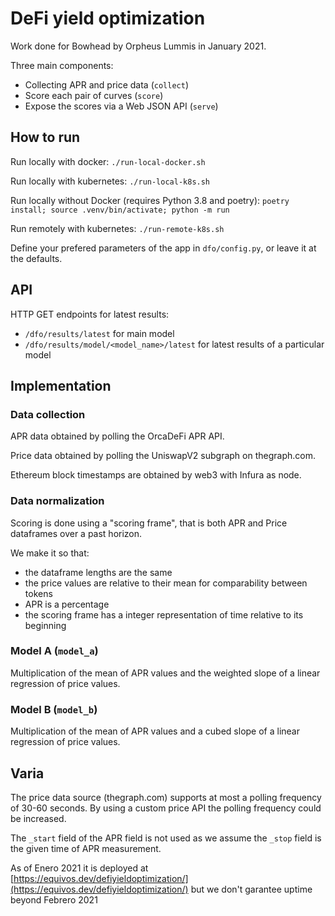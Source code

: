 # DeFi yield optimization

Work done for Bowhead by Orpheus Lummis in January 2021.

Three main components:

- Collecting APR and price data (`collect`)
- Score each pair of curves (`score`)
- Expose the scores via a Web JSON API (`serve`)


## How to run

Run locally with docker: `./run-local-docker.sh`

Run locally with kubernetes: `./run-local-k8s.sh`

Run locally without Docker (requires Python 3.8 and poetry): `poetry install; source .venv/bin/activate; python -m run`

Run remotely with kubernetes: `./run-remote-k8s.sh`

Define your prefered parameters of the app in `dfo/config.py`, or leave it at the defaults.


## API

HTTP GET endpoints for latest results:

- `/dfo/results/latest` for main model
- `/dfo/results/model/<model_name>/latest` for latest results of a particular model


## Implementation

### Data collection

APR data obtained by polling the OrcaDeFi APR API.

Price data obtained by polling the UniswapV2 subgraph on thegraph.com.

Ethereum block timestamps are obtained by web3 with Infura as node.


### Data normalization

Scoring is done using a "scoring frame", that is both APR and Price dataframes over a past horizon.

We make it so that:

- the dataframe lengths are the same
- the price values are relative to their mean for comparability between tokens
- APR is a percentage
- the scoring frame has a integer representation of time relative to its beginning

### Model A (`model_a`)

Multiplication of the mean of APR values and the weighted slope of a linear regression of price values.

### Model B (`model_b`)

Multiplication of the mean of APR values and a cubed slope of a linear regression of price values.


## Varia

The price data source (thegraph.com) supports at most a polling frequency of 30-60 seconds. By using a custom price API the polling frequency could be increased.

The `_start` field of the APR field is not used as we assume the `_stop` field is the given time of APR measurement.

As of Enero 2021 it is deployed at [https://equivos.dev/defiyieldoptimization/](https://equivos.dev/defiyieldoptimization/) but we don't garantee uptime beyond Febrero 2021